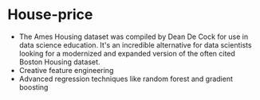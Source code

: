 # House-price

* The Ames Housing dataset was compiled by Dean De Cock for use in data science education. It's an incredible alternative for data scientists looking for a modernized and expanded version of the often cited Boston Housing dataset. 
* Creative feature engineering 
* Advanced regression techniques like random forest and gradient boosting
